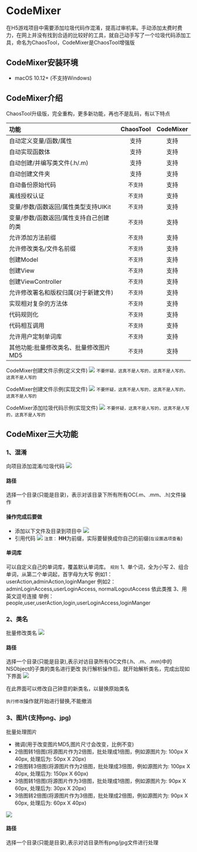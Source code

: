 # CodeMixer
在H5游戏项目中需要添加垃圾代码作混淆，提高过审机率。手动添加太费时费力，在网上并没有找到合适的比较好的工具，就自己动手写了一个垃圾代码添加工具，命名为ChaosTool，CodeMixer是ChaosTool增强版

## CodeMixer安装环境
- macOS 10.12+ (不支持Windows)

## CodeMixer介绍
ChaosTool升级版，完全重构，更多新功能，再也不是乱码，有以下特点

| 功能 | ChaosTool | CodeMixer |
| :---- | :-------: | :------: |
| 自动定义变量/函数/属性 | 支持 | 支持 |
| 自动实现函数体 | 支持 | 支持 |
| 自动创建/并编写类文件(.h/.m) | 支持 | 支持 |
| 自动创建文件夹 | 支持 | 支持 |
| 自动备份原始代码 | `不支持` | 支持 |
| 离线授权认证 | `不支持` | 支持 |
| 变量/参数/函数返回/属性类型支持UIKit | `不支持` | 支持 |
| 变量/参数/函数返回/属性支持自己创建的类 | `不支持` | 支持 |
| 允许添加方法前缀 | `不支持` | 支持 |
| 允许修改类名/文件名前缀 | `不支持` | 支持 |
| 创建Model | `不支持` | 支持 |
| 创建View | `不支持` | 支持 |
| 创建ViewController | `不支持` | 支持 |
|  允许修改署名和版权归属(对于新建文件) | `不支持` | 支持 |
| 实现相对复杂的方法体 | `不支持` | 支持 |
| 代码规则化 | `不支持` | 支持 |
| 代码相互调用 | `不支持` | 支持 |
| 允许用户定制单词库 | `不支持` | 支持 |
| 其他功能:批量修改类名、批量修改图片MD5 | `不支持` | 支持 |

CodeMixer创建文件示例(定义文件)
![](https://www.yaozuopan.top/usr/uploads/2019/01/593942023.jpg)
`不要怀疑，这真不是人写的，这真不是人写的，这真不是人写的`

CodeMixer创建文件示例(实现文件)
![](https://www.yaozuopan.top/usr/uploads/2019/01/2978580583.jpg)
`不要怀疑，这真不是人写的，这真不是人写的，这真不是人写的`

CodeMixer添加垃圾代码示例(实现文件)
![](https://www.yaozuopan.top/usr/uploads/2019/01/2185348302.jpg)
`不要怀疑，这真不是人写的，这真不是人写的，这真不是人写的`

## CodeMixer三大功能
### 1、混淆
向项目添加混淆/垃圾代码
![](https://www.yaozuopan.top/usr/uploads/2019/01/896244946.jpg)

#### 路径
选择一个目录(只能是目录)，表示对该目录下所有所有OC(.m、.mm、.h)文件操作

#### 操作完成后要做
- 添加以下文件及目录到项目中
![](https://www.yaozuopan.top/usr/uploads/2019/01/677581964.jpg)
- 引用代码
![](https://www.yaozuopan.top/usr/uploads/2019/01/2480507536.jpg)
`注意：` **HH**为前缀，实际要替换成你自己的前缀(`在设置选项查看`)

#### 单词库
可以自定义自己的单词库，覆盖默认单词库。
`规则`
1、单个词，全为小写
2、组合单词，从第二个单词起，首字母为大写
例如1：userAction,adminAction,loginManger
例如2：adminLoginAccess,userLoginAccess, normalLogoutAccess
依此类推
3、用英文逗号连接
举例：people,user,userAction,login,userLoginAccess,loginManger


### 2、类名
批量修改类名
![](https://www.yaozuopan.top/usr/uploads/2019/01/2024172414.jpg)

#### 路径
选择一个目录(只能是目录),表示对访目录所有OC文件(.h、.m、.mm)中的NSObject的子类的类名进行更改
执行解析操作后，就开始解析类名，完成出现如下界面
![](https://www.yaozuopan.top/usr/uploads/2019/01/975103611.jpg)

在此界面可以修改自己钟意的新类名，以替换原始类名

`执行修改`操作就开始进行替换,不能撤消

### 3、图片(支持png、jpg)
批量处理图片
- 微调(用于改变图片MD5,图片尺寸会改变，比例不变)
- 2倍图转1倍图(将源图片作为2倍图，批处理成1倍图，例如源图片为: 100px X 40px, 处理后为: 50px X 20px)
- 2倍图转3倍图(将源图片作为2倍图，批处理成3倍图，例如源图片为: 100px X 40px, 处理后为: 150px X 60px)
- 3倍图转1倍图(将源图片作为3倍图，批处理成1倍图，例如源图片为: 90px X 60px, 处理后为: 30px X 20px)
- 3倍图转2倍图(将源图片作为3倍图，批处理成2倍图，例如源图片为: 90px X 60px, 处理后为: 60px X 40px)

![](https://www.yaozuopan.top/usr/uploads/2019/01/2337809516.jpg)
#### 路径
选择一个目录(只能是目录),表示对访目录所有png/jpg文件进行处理